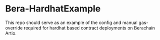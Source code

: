 # Bera-HardhatExample
This repo should serve as an example of the config and manual gas-override required for hardhat based contract deployments on Berachain Artio. 
